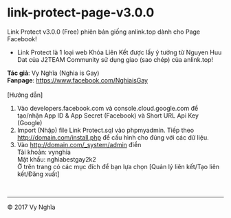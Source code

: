 # link-protect-page-v3.0.0
Link Protect v3.0.0 (Free) phiên bản giống anlink.top dành cho Page Facebook!
- Link Protect là 1 loại web Khóa Liên Kết được lấy ý tưởng từ Nguyen Huu Dat của J2TEAM Community sử dụng giao (sao chép) của anlink.top!<br />

<strong>Tác giả</strong>: Vy Nghĩa (Nghia is Gay)<br />
<strong>Fanpage</strong>: <a href="https://www.facebook.com/NghiaisGay" target="blank">https://www.facebook.com/NghiaisGay</a>
<br /><br />
[Hướng dẫn]
1. Vào developers.facebook.com và console.cloud.google.com để tạo/nhận App ID & App Secret (Facebook) và Short URL Api Key (Google)
2. Import (Nhập) file Link Protect.sql vào phpmyadmin. Tiếp theo http://domain.com/install.php để cấu hình cho đúng với các dữ liệu.<br />
3. Vào http://domain.com/_system/admin điền<br />
Tài khoản: vynghia<br />
Mật khẩu: nghiabestgay2k2<br />
Ở trên trang có các mục đích để bạn lựa chọn [Quản lý liên kết/Tạo liên kết/Đăng xuất]<br />
<br />
<hr />
© 2017 Vy Nghĩa
